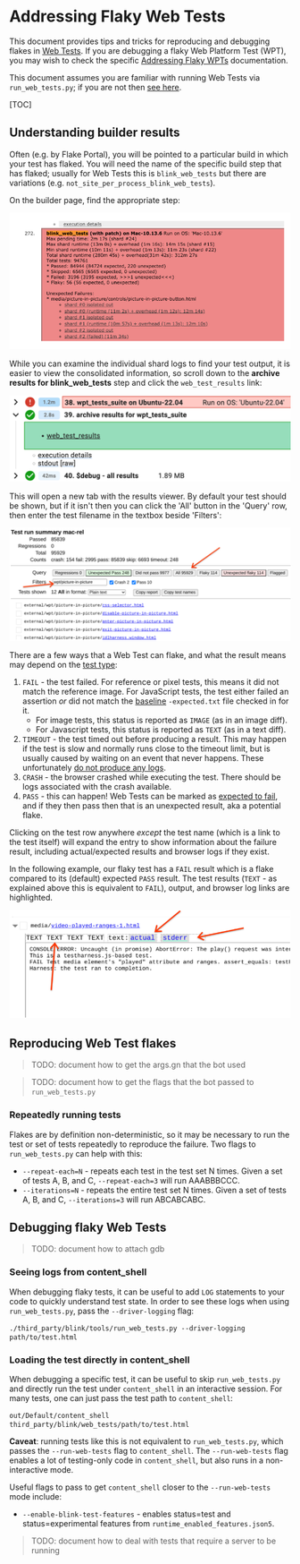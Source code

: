 # Addressing Flaky Web Tests

This document provides tips and tricks for reproducing and debugging flakes in
[Web Tests](web_tests.md). If you are debugging a flaky Web Platform Test (WPT),
you may wish to check the specific [Addressing Flaky
WPTs](web_platform_tests_addressing_flake.md) documentation.

This document assumes you are familiar with running Web Tests via
`run_web_tests.py`; if you are not then [see
here](web_tests.md#Running-Web-Tests).

[TOC]

## Understanding builder results

Often (e.g. by Flake Portal), you will be pointed to a particular build in which
your test has flaked. You will need the name of the specific build step that has
flaked; usually for Web Tests this is `blink_web_tests` but there are variations
(e.g. `not_site_per_process_blink_web_tests`).

On the builder page, find the appropriate step:

![web_tests_blink_web_tests_step]

While you can examine the individual shard logs to find your test output, it is
easier to view the consolidated information, so scroll down to the **archive
results for blink\_web\_tests** step and click the `web_test_results` link:

![web_tests_archive_blink_web_tests_step]

This will open a new tab with the results viewer. By default your test should be
shown, but if it isn't then you can click the 'All' button in the 'Query' row,
then enter the test filename in the textbox beside 'Filters':

![web_tests_results_viewer_query_filter]

There are a few ways that a Web Test can flake, and what the result means may
depend on the [test type](writing_web_tests.md#Test-Types):

1. `FAIL` - the test failed. For reference or pixel tests, this means it did not
   match the reference image. For JavaScript tests, the test either failed an
   assertion *or* did not match the [baseline](web_test_expectations.md)
   `-expected.txt` file checked in for it.
   * For image tests, this status is reported as `IMAGE` (as in an image diff).
   * For Javascript tests, this status is reported as `TEXT` (as in a text
     diff).
1. `TIMEOUT` - the test timed out before producing a result. This may happen if
   the test is slow and normally runs close to the timeout limit, but is usually
   caused by waiting on an event that never happens. These unfortunately [do not
   produce any logs](https://crbug.com/487051).
1. `CRASH` - the browser crashed while executing the test. There should be logs
   associated with the crash available.
1. `PASS` - this can happen! Web Tests can be marked as [expected to
   fail](web_test_expectations.md), and if they then pass then that is an
   unexpected result, aka a potential flake.

Clicking on the test row anywhere *except* the test name (which is a link to the
test itself) will expand the entry to show information about the failure result,
including actual/expected results and browser logs if they exist.

In the following example, our flaky test has a `FAIL` result which is a flake
compared to its (default) expected `PASS` result. The test results (`TEXT` - as
explained above this is equivalent to `FAIL`), output, and browser log links are
highlighted.

![web_tests_results_viewer_flaky_test]

## Reproducing Web Test flakes

>TODO: document how to get the args.gn that the bot used

>TODO: document how to get the flags that the bot passed to `run_web_tests.py`

### Repeatedly running tests

Flakes are by definition non-deterministic, so it may be necessary to run the
test or set of tests repeatedly to reproduce the failure. Two flags to
`run_web_tests.py` can help with this:

* `--repeat-each=N` - repeats each test in the test set N times. Given a set of
  tests A, B, and C, `--repeat-each=3` will run AAABBBCCC.
* `--iterations=N` - repeats the entire test set N times. Given a set of tests
  A, B, and C, `--iterations=3` will run ABCABCABC.

## Debugging flaky Web Tests

>TODO: document how to attach gdb

### Seeing logs from content\_shell

When debugging flaky tests, it can be useful to add `LOG` statements to your
code to quickly understand test state. In order to see these logs when using
`run_web_tests.py`, pass the `--driver-logging` flag:

```
./third_party/blink/tools/run_web_tests.py --driver-logging path/to/test.html
```

### Loading the test directly in content\_shell

When debugging a specific test, it can be useful to skip `run_web_tests.py` and
directly run the test under `content_shell` in an interactive session. For many
tests, one can just pass the test path to `content_shell`:

```
out/Default/content_shell third_party/blink/web_tests/path/to/test.html
```

**Caveat**: running tests like this is not equivalent to `run_web_tests.py`,
which passes the `--run-web-tests` flag to `content_shell`. The
`--run-web-tests` flag enables a lot of testing-only code in `content_shell`,
but also runs in a non-interactive mode.

Useful flags to pass to get `content_shell` closer to the `--run-web-tests` mode
include:

* `--enable-blink-test-features` - enables status=test and status=experimental
  features from `runtime_enabled_features.json5`.

>TODO: document how to deal with tests that require a server to be running

[web_tests_blink_web_tests_step]: images/web_tests_blink_web_tests_step.png
[web_tests_archive_blink_web_tests_step]: images/web_tests_archive_blink_web_tests_step.png
[web_tests_results_viewer_query_filter]: images/web_tests_results_viewer_query_filter.png
[web_tests_results_viewer_flaky_test]: images/web_tests_results_viewer_flaky_test.png
